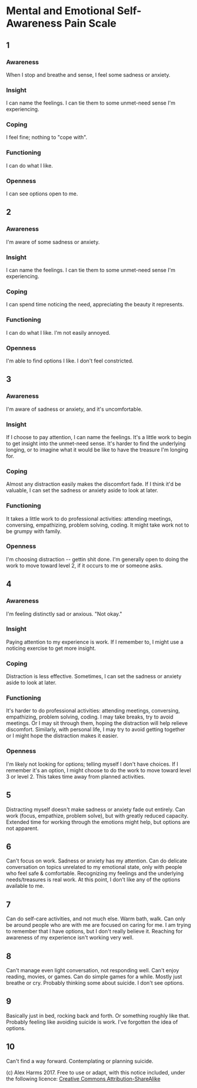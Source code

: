 # Mental and Emotional Self-Awareness Pain Scale

## 1
### Awareness
When I stop and breathe and sense, I feel some sadness or anxiety. 
### Insight
I can name the feelings. I can tie them to some unmet-need sense I'm experiencing. 
### Coping
I feel fine; nothing to "cope with". 
### Functioning
I can do what I like.
### Openness
I can see options open to me.

## 2 
### Awareness
I'm aware of some sadness or anxiety.
### Insight
I can name the feelings. I can tie them to some unmet-need sense I'm experiencing.
### Coping
I can spend time noticing the need, appreciating the beauty it represents.
### Functioning
I can do what I like. I'm not easily annoyed.
### Openness
I'm able to find options I like. I don't feel constricted.

## 3 
### Awareness
I'm aware of sadness or anxiety, and it's uncomfortable.
### Insight
If I choose to pay attention, I can name the feelings. It's a little work to begin to get insight into the unmet-need sense. It's harder to find the underlying longing, or to imagine what it would be like to have the treasure I'm longing for. 
### Coping
Almost any distraction easily makes the discomfort fade. If I think it'd be valuable, I can set the sadness or anxiety aside to look at later.
### Functioning
It takes a little work to do professional activities: attending meetings, conversing, empathizing, problem solving, coding. It might take work not to be grumpy with family.
### Openness
I'm choosing distraction -- gettin shit done. I'm generally open to doing the work to move toward level 2, if it occurs to me or someone asks.  

## 4
### Awareness
I'm feeling distinctly sad or anxious. "Not okay."
### Insight
Paying attention to my experience is work. If I remember to, I might use a noticing exercise to get more insight.
### Coping
Distraction is less effective. Sometimes, I can set the sadness or anxiety aside to look at later.  
### Functioning
It's harder to do professional activities: attending meetings, conversing, empathizing, problem solving, coding. I may take breaks, try to avoid meetings. Or I may sit through them, hoping the distraction will help relieve discomfort. Similarly, with personal life, I may try to avoid getting together or I might hope the distraction makes it easier. 
### Openness
I'm likely not looking for options; telling myself I don't have choices. If I remember it's an option, I might choose to do the work to move toward level 3 or level 2. This takes time away from planned activities.

## 5
Distracting myself doesn't make sadness or anxiety fade out entirely.  Can work (focus, empathize, problem solve), but with greatly reduced capacity. Extended time for working through the emotions might help, but options are not apparent.

## 6
Can't focus on work. Sadness or anxiety has my attention. Can do delicate conversation on topics unrelated to my emotional state, only with people who feel safe & comfortable. Recognizing my feelings and the underlying needs/treasures is real work. At this point, I don't like any of the options available to me.

## 7
Can do self-care activities, and not much else. Warm bath, walk. Can only be around people who are with me are focused on caring for me. I am trying to remember that I have options, but I don't really believe it. Reaching for awareness of my experience isn't working very well.

## 8
Can't manage even light conversation, not responding well. Can't enjoy reading, movies, or games. Can do simple games for a while. Mostly just breathe or cry. Probably thinking some about suicide. I don't see options.

## 9
Basically just in bed, rocking back and forth. Or something roughly like that. Probably feeling like avoiding suicide is work. I've forgotten the idea of options.

## 10
Can't find a way forward. Contemplating or planning suicide.


(c) Alex Harms 2017. Free to use or adapt, with this notice included, under the following licence: [Creative Commons Attribution-ShareAlike](https://creativecommons.org/licenses/by-sa/3.0/us/) 
